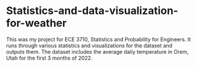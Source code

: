 # Statistics-and-data-visualization-for-weather
This was my project for ECE 3710, Statistics and Probability for Engineers. It runs through various statistics and visualizations for the dataset and outputs them. The dataset includes the average daily temperature in Orem, Utah for the first 3 months of 2022.
